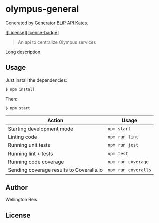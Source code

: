 # olympus-general

Generated by [Generator BLiP API Kates](https://github.com/chr0m1ng/generator-blip-api-kates).

[![License][license-badge]][license-url]

> An api to centralize Olympus services

Long description.

## Usage

Just install the dependencies:

```bash
$ npm install
```

Then:

```bash
$ npm start
```

| Action                                   | Usage               |
| ---------------------------------------- | ------------------- |
| Starting development mode                | `npm start`         |
| Linting code                             | `npm run lint`      |
| Running unit tests                       | `npm run jest`      |
| Running lint + tests                     | `npm test`          |
| Running code coverage                    | `npm run coverage`  |
| Sending coverage results to Coveralls.io | `npm run coveralls` |

## Author

Wellington Reis

## License

[license-url]: https://opensource.org/licenses/MIT
